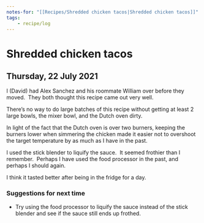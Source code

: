 ```yaml
---
notes-for: "[[Recipes/Shredded chicken tacos|Shredded chicken tacos]]"
tags:
    - recipe/log
---
```



# Shredded chicken tacos

## Thursday, 22 July 2021

I (David) had Alex Sanchez and his roommate William over before they moved.  They both thought this recipe came out very well.

There’s no way to do large batches of this recipe without getting at least 2 large bowls, the mixer bowl, and the Dutch oven dirty.  

In light of the fact that the Dutch oven is over two burners, keeping the burners lower when simmering the chicken made it easier not to overshoot the target temperature by as much as I have in the past.

I used the stick blender to liquify the sauce.  It seemed frothier than I remember.  Perhaps I have used the food processor in the past, and perhaps I should again.

I think it tasted better after being in the fridge for a day.

### Suggestions for next time
- Try using the food processor to liquify the sauce instead of the stick blender and see if the sauce still ends up frothed.